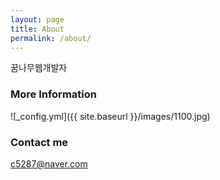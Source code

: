 ```yaml
---
layout: page
title: About
permalink: /about/
---
```


꿈나무웹개발자

### More Information

![_config.yml]({{ site.baseurl }}/images/1100.jpg)

### Contact me

[c5287@naver.com](mailto:c5287@naver.com)
